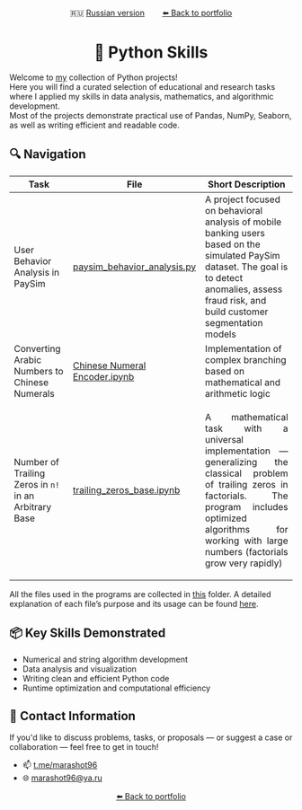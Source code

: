 <div align="center">
  🇷🇺 <a href="https://github.com/marashot96/portfolio/blob/main/Python/Navigation.md">Russian version</a> &nbsp;&nbsp;&nbsp;&nbsp;&nbsp;&nbsp;
  <a href="https://github.com/marashot96/portfolio/blob/main/README-EN.md#-completed-projects"> ⬅️ Back to portfolio</a>
</div>

# <div align="center"> 🐍 Python Skills </div>

Welcome to [my](https://github.com/marashot96/portfolio/blob/main/README-EN.md) collection of Python projects!  
Here you will find a curated selection of educational and research tasks where I applied my skills in data analysis, mathematics, and algorithmic development.  
Most of the projects demonstrate practical use of Pandas, NumPy, Seaborn, as well as writing efficient and readable code.

## 🔍 Navigation

| Task | File | Short Description |
|------|------|-------------------|
| User Behavior Analysis in PaySim | [paysim_behavior_analysis.py](./paysim_behavior_analysis.py) | A project focused on behavioral analysis of mobile banking users based on the simulated PaySim dataset. The goal is to detect anomalies, assess fraud risk, and build customer segmentation models |
| Converting Arabic Numbers to Chinese Numerals | [Chinese Numeral Encoder.ipynb](/Python/Chinese%20Numeral%20Encoder.ipynb) | Implementation of complex branching based on mathematical and arithmetic logic |
| Number of Trailing Zeros in `n!` in an Arbitrary Base | [trailing_zeros_base.ipynb](/Python/trailing_zeros_base.ipynb) | <p align="justify"> A mathematical task with a universal implementation — generalizing the classical problem of trailing zeros in factorials. The program includes optimized algorithms for working with large numbers (factorials grow very rapidly) </p> |

All the files used in the programs are collected in [this](/Python/Files%20from%20progs) folder. A detailed explanation of each file’s purpose and its usage can be found [here](/Python/Files%20from%20progs/About%20this%20directory.md).

## 📦 Key Skills Demonstrated

- Numerical and string algorithm development  
- Data analysis and visualization  
- Writing clean and efficient Python code  
- Runtime optimization and computational efficiency

## 💼 Contact Information

If you'd like to discuss problems, tasks, or proposals — or suggest a case or collaboration — feel free to get in touch!

- 📫 [t.me/marashot96](https://t.me/marashot96)
- 🌐 [marashot96@ya.ru](mailto:marashot96@ya.ru)

<div align='center'> <a href="https://github.com/marashot96/portfolio/blob/main/README-EN.md#-completed-projects"> ⬅️ Back to portfolio</a> </div>
